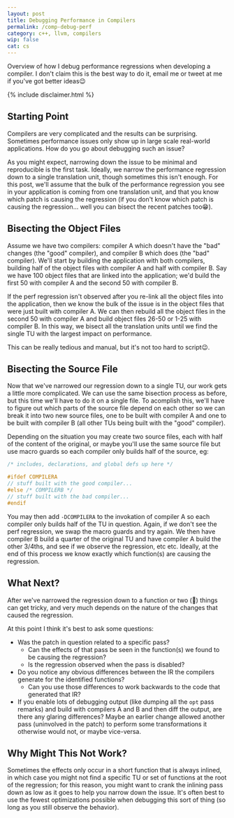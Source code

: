 ```yaml
---
layout: post
title: Debugging Performance in Compilers
permalink: /comp-debug-perf
category: c++, llvm, compilers
wip: false
cat: cs
---
```


Overview of how I debug performance regressions when developing a compiler.
I don't claim this is the best way to do it, email me or tweet at me if you've got better ideas😉

{% include disclaimer.html %}

## Starting Point

Compilers are very complicated and the results can be surprising.
Sometimes performance issues only show up in large scale real-world applications.
How do you go about debugging such an issue?

As you might expect, narrowing down the issue to be minimal and reproducible is the first task.
Ideally, we narrow the performance regression down to a single translation unit, though sometimes this isn't enough.
For this post, we'll assume that the bulk of the performance regression you see in your application is coming from one translation unit, and that you know which patch is causing the regression (if you don't know which patch is causing the regression... well you can bisect the recent patches too😁).

## Bisecting the Object Files

Assume we have two compilers: compiler A which doesn't have the "bad" changes (the "good" compiler), and compiler B which does (the "bad" compiler).
We'll start by building the application with both compilers, building half of the object files with compiler A and half with compiler B.
Say we have 100 object files that are linked into the application; we'd build the first 50 with compiler A and the second 50 with compiler B.

If the perf regression isn't observed after you re-link all the object files into the application, then we know the bulk of the issue is in the object files that were just built with compiler A.
We can then rebuild all the object files in the second 50 with compiler A and build object files 26-50 or 1-25 with compiler B.
In this way, we bisect all the translation units until we find the single TU with the largest impact on performance.

This can be really tedious and manual, but it's not too hard to script😉.

## Bisecting the Source File

Now that we've narrowed our regression down to a single TU, our work gets a little more complicated.
We can use the same bisection process as before, but this time we'll have to do it on a single file.
To acomplish this, we'll have to figure out which parts of the source file depend on each other so we can break it into two new source files, one to be built with compiler A and one to be built with compiler B (all other TUs being built with the "good" compiler).

Depending on the situation you may create two source files, each with half of the content of the original, or maybe you'll use the same source file but use macro guards so each compiler only builds half of the source, eg:

```c++
/* includes, declarations, and global defs up here */

#ifdef COMPILERA
// stuff built with the good compiler...
#else /* COMPILERB */
// stuff built with the bad compiler...
#endif
```

You may then add `-DCOMPILERA` to the invokation of compiler A so each compiler only builds half of the TU in question.
Again, if we don't see the perf regression, we swap the macro guards and try again.
We then have compiler B build a quarter of the original TU and have compiler A build the other 3/4ths, and see if we observe the regression, etc etc.
Ideally, at the end of this process we know exactly which function(s) are causing the regression.

## What Next?

After we've narrowed the regression down to a function or two (🤞) things can get tricky, and very much depends on the nature of the changes that caused the regression.

At this point I think it's best to ask some questions:

- Was the patch in question related to a specific pass?
  - Can the effects of that pass be seen in the function(s) we found to be causing the regression?
  - Is the regression observed when the pass is disabled?
- Do you notice any obvious differences between the IR the compilers generate for the identified functions?
  - Can you use those differences to work backwards to the code that generated that IR?
- If you enable lots of debugging output (like dumping all the `opt` pass remarks) and build with compilers A and B and then diff the output, are there any glaring differences? Maybe an earlier change allowed another pass (uninvolved in the patch) to perform some transformations it otherwise would not, or maybe vice-versa.

## Why Might This Not Work?

Sometimes the effects only occur in a short function that is always inlined, in which case you might not find a specific TU or set of functions at the root of the regression; for this reason, you might want to crank the inlining pass down as low as it goes to help you narrow down the issue.
It's often best to use the fewest optimizations possible when debugging this sort of thing (so long as you still observe the behavior).
<!--
-->
